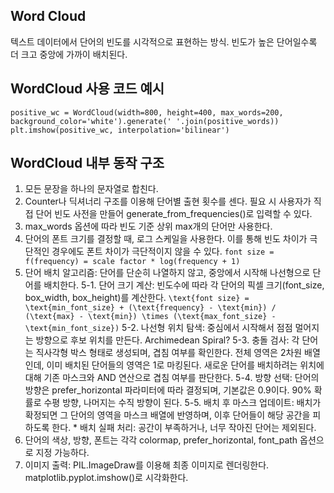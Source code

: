 ## Word Cloud
텍스트 데이터에서 단어의 빈도를 시각적으로 표현하는 방식. 빈도가 높은 단어일수록 더 크고 중앙에 가까이 배치된다.

## WordCloud 사용 코드 예시
```positive_wc = WordCloud(width=800, height=400, max_words=200, background_color='white').generate(' '.join(positive_words))```  
```plt.imshow(positive_wc, interpolation='bilinear')```

## WordCloud 내부 동작 구조
1. 모든 문장을 하나의 문자열로 합친다.
2. Counter나 딕셔너리 구조를 이용해 단어별 출현 횟수를 센다. 필요 시 사용자가 직접 단어 빈도 사전을 만들어 generate_from_frequencies()로 입력할 수 있다.
3. max_words 옵션에 따라 빈도 기준 상위 max개의 단어만 사용한다.
4. 단어의 폰트 크기를 결정할 때, 로그 스케일을 사용한다. 이를 통해 빈도 차이가 극단적인 경우에도 폰트 차이가 극단적이지 않을 수 있다. ```font size = f(frequency) = scale factor * log(frequency + 1)```
5. 단어 배치 알고리즘: 단어를 단순히 나열하지 않고, 중앙에서 시작해 나선형으로 단어를 배치한다.
		5-1. 단어 크기 계산: 빈도수에 따라 각 단어의 픽셀 크기(font_size, box_width, box_height)를 계산한다. ```\text{font size} = \text{min_font_size} + (\text{frequency} - \text{min}) / (\text{max} - \text{min}) \times (\text{max_font_size} - \text{min_font_size})```
		5-2. 나선형 위치 탐색: 중심에서 시작해서 점점 멀어지는 방향으로 후보 위치를 만든다. Archimedean Spiral?
		5-3. 충돌 검사: 각 단어는 직사각형 박스 형태로 생성되며, 겹침 여부를 확인한다. 전체 영역은 2차원 배열인데, 이미 배치된 단어들의 영역은 1로 마킹된다. 새로운 단어를 배치하려는 위치에 대해 기존 마스크와 AND 연산으로 겹침 여부를 판단한다.
		5-4. 방향 선택: 단어의 방향은 prefer_horizontal 파라미터에 따라 결정되며, 기본값은 0.9이다. 90% 확률로 수평 방향, 나머지는 수직 방향이 된다.
		5-5. 배치 후 마스크 업데이트: 배치가 확정되면 그 단어의 영역을 마스크 배열에 반영하며, 이후 단어들이 해당 공간을 피하도록 한다.
		* 배치 실패 처리: 공간이 부족하거나, 너무 작아진 단어는 제외된다.
6. 단어의 색상, 방향, 폰트는 각각 colormap, prefer_horizontal, font_path 옵션으로 지정 가능하다.
7. 이미지 출력: PIL.ImageDraw를 이용해 최종 이미지로 렌더링한다. matplotlib.pyplot.imshow()로 시각화한다.
